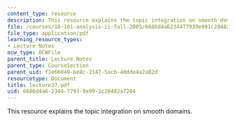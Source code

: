 ```yaml
---
content_type: resource
description: This resource explains the topic integration on smooth domains.
file: /courses/18-101-analysis-ii-fall-2005/6686d4a6234477939e991c20482a7204_lecture37.pdf
file_type: application/pdf
learning_resource_types:
- Lecture Notes
ocw_type: OCWFile
parent_title: Lecture Notes
parent_type: CourseSection
parent_uid: f1e66049-be8c-2147-5acb-40dde4a2a82d
resourcetype: Document
title: lecture37.pdf
uid: 6686d4a6-2344-7793-9e99-1c20482a7204
---
```

This resource explains the topic integration on smooth domains.

